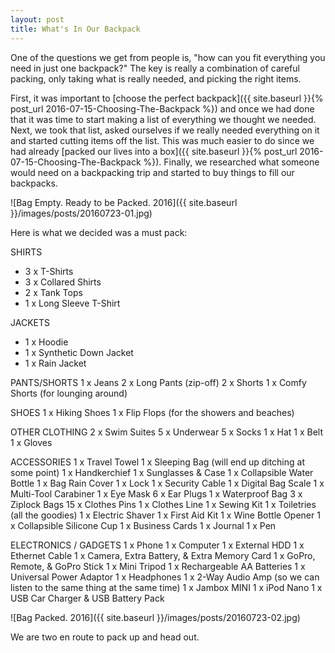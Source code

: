 ```yaml
---
layout: post
title: What's In Our Backpack
---
```


One of the questions we get from people is, "how can you fit everything you need in just one backpack?" The key is really a combination of careful packing, only taking what is really needed, and picking the right items.

First, it was important to [choose the perfect backpack]({{ site.baseurl }}{% post_url 2016-07-15-Choosing-The-Backpack %}) and once we had done that it was time to start making a list of everything we thought we needed. Next, we took that list, asked ourselves if we really needed everything on it and started cutting items off the list. This was much easier to do since we had already [packed our lives into a box]({{ site.baseurl }}{% post_url 2016-07-15-Choosing-The-Backpack %}). Finally, we researched what someone would need on a backpacking trip and started to buy things to fill our backpacks.

![Bag Empty. Ready to be Packed. 2016]({{ site.baseurl }}/images/posts/20160723-01.jpg)

Here is what we decided was a must pack:

SHIRTS

- 3 x T-Shirts
- 3 x Collared Shirts
- 2 x Tank Tops
- 1 x Long Sleeve T-Shirt

JACKETS

- 1 x Hoodie
- 1 x Synthetic Down Jacket
- 1 x Rain Jacket

PANTS/SHORTS
1 x Jeans
2 x Long Pants (zip-off)
2 x Shorts
1 x Comfy Shorts (for lounging around)

SHOES
1 x Hiking Shoes
1 x Flip Flops (for the showers and beaches)

OTHER CLOTHING
2 x Swim Suites
5 x Underwear
5 x Socks
1 x Hat
1 x Belt
1 x Gloves

ACCESSORIES
1 x Travel Towel
1 x Sleeping Bag (will end up ditching at some point)
1 x Handkerchief
1 x Sunglasses & Case
1 x Collapsible Water Bottle
1 x Bag Rain Cover
1 x Lock
1 x Security Cable
1 x Digital Bag Scale
1 x Multi-Tool Carabiner
1 x Eye Mask
6 x Ear Plugs
1 x Waterproof Bag
3 x Ziplock Bags
15 x Clothes Pins
1 x Clothes Line
1 x Sewing Kit
1 x Toiletries (all the goodies)
1 x Electric Shaver
1 x First Aid Kit
1 x Wine Bottle Opener
1 x Collapsible Silicone Cup 
1 x Business Cards
1 x Journal 
1 x Pen 

ELECTRONICS / GADGETS
1 x Phone
1 x Computer
1 x External HDD 
1 x Ethernet Cable
1 x Camera, Extra Battery, & Extra Memory Card
1 x GoPro, Remote, & GoPro Stick
1 x Mini Tripod
1 x Rechargeable AA Batteries
1 x Universal Power Adaptor
1 x Headphones
1 x 2-Way Audio Amp (so we can listen to the same thing at the same time)
1 x Jambox MINI
1 x iPod Nano 
1 x USB Car Charger & USB Battery Pack

![Bag Packed. 2016]({{ site.baseurl }}/images/posts/20160723-02.jpg)

We are two en route to pack up and head out.